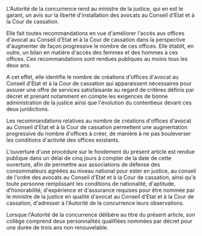 L'Autorité de la concurrence rend au ministre de la justice, qui en est le garant, un avis sur la liberté d'installation des avocats au Conseil d'Etat et à la Cour de cassation.

Elle fait toutes recommandations en vue d'améliorer l'accès aux offices d'avocat au Conseil d'Etat et à la Cour de cassation dans la perspective d'augmenter de façon progressive le nombre de ces offices. Elle établit, en outre, un bilan en matière d'accès des femmes et des hommes à ces offices. Ces recommandations sont rendues publiques au moins tous les deux ans.

A cet effet, elle identifie le nombre de créations d'offices d'avocat au Conseil d'Etat et à la Cour de cassation qui apparaissent nécessaires pour assurer une offre de services satisfaisante au regard de critères définis par décret et prenant notamment en compte les exigences de bonne administration de la justice ainsi que l'évolution du contentieux devant ces deux juridictions.

Les recommandations relatives au nombre de créations d'offices d'avocat au Conseil d'Etat et à la Cour de cassation permettent une augmentation progressive du nombre d'offices à créer, de manière à ne pas bouleverser les conditions d'activité des offices existants.

L'ouverture d'une procédure sur le fondement du présent article est rendue publique dans un délai de cinq jours à compter de la date de cette ouverture, afin de permettre aux associations de défense des consommateurs agréées au niveau national pour ester en justice, au conseil de l'ordre des avocats au Conseil d'Etat et à la Cour de cassation, ainsi qu'à toute personne remplissant les conditions de nationalité, d'aptitude, d'honorabilité, d'expérience et d'assurance requises pour être nommée par le ministre de la justice en qualité d'avocat au Conseil d'Etat et à la Cour de cassation, d'adresser à l'Autorité de la concurrence leurs observations.

Lorsque l'Autorité de la concurrence délibère au titre du présent article, son collège comprend deux personnalités qualifiées nommées par décret pour une durée de trois ans non renouvelable.
